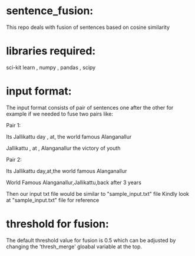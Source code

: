 # sentence_fusion:
This repo deals with fusion of sentences based on cosine similarity

# libraries required:
sci-kit learn , numpy , pandas , scipy

# input format:
The input format consists of pair of sentences one after the other for example if we needed to fuse two pairs like:

Pair 1:

Its Jallikattu day , at, the world famous Alanganallur

Jallikattu , at , Alanganallur the victory of youth

Pair 2:

Its Jallikattu day,at,the world famous Alanganallur

World Famous Alanganallur,Jallikattu,back after 3 years

Then our input txt file would be similar to "sample_input.txt" file
Kindly look at "sample_input.txt" file for reference

# threshold for fusion:
The default threshold value for fusion is 0.5 which can be adjusted by changing the 'thresh_merge' gloabal variable at the top.
